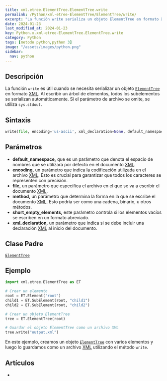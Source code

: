 ```yaml
---
title: xml.etree.ElementTree.ElementTree.write
permalink: /Python/xml-etree-ElementTree/ElementTree/write/
excerpt: "La función write serializa un objeto ElementTree en formato XML, permitiendo escribir un árbol de elementos automáticamente. Permite especificar el archivo, la codificación, el espacio de nombres y más."
date: 2024-01-23
last_modified_at: 2024-01-23
key: Python.x.xml-etree-ElementTree.ElementTree.write
category: Python
tags: [metodo python,python 3]
image: "/assets/images/python.png"
sidebar:
  nav: python
---
```


## Descripción


La función `write` es útil cuando se necesita serializar un objeto [`ElementTree`](https://www.w3api.com/Python/xml-etree-ElementTree/ElementTree/) en formato [XML](https://www.manualweb.net/xml/). Al escribir un árbol de elementos, todos los subelementos se serializan automáticamente. Si el parámetro de archivo se omite, se utiliza `sys.stdout`.


## Sintaxis


```python
write(file, encoding='us-ascii', xml_declaration=None, default_namespace=None, method='xml', *, short_empty_elements=True)
```


## Parámetros

- **default_namespace,** que es un parámetro que denota el espacio de nombres que se utilizará por defecto en el documento [XML](https://www.manualweb.net/xml/).
- **encoding,** un parámetro que indica la codificación utilizada en el archivo [XML](https://www.manualweb.net/xml/). Esto es crucial para garantizar que todos los caracteres se representen con precisión.
- **file,** un parámetro que especifica el archivo en el que se va a escribir el documento [XML](https://www.manualweb.net/xml/).
- **method,** un parámetro que determina la forma en la que se escribe el documento [XML](https://www.manualweb.net/xml/). Esto podría ser como una cadena, binario, u otros métodos.
- **short_empty_elements,** este parámetro controla si los elementos vacíos se escriben en un formato abreviado.
- **xml_declaration,** un parámetro que indica si se debe incluir una declaración [XML](https://www.manualweb.net/xml/) al inicio del documento.

## Clase Padre


[`ElementTree`](https://www.w3api.com/Python/xml-etree-ElementTree/ElementTree/)


## Ejemplo


```python
import xml.etree.ElementTree as ET

# Crear un elemento
root = ET.Element("root")
child1 = ET.SubElement(root, "child1")
child2 = ET.SubElement(root, "child2")

# Crear un objeto ElementTree
tree = ET.ElementTree(root)

# Guardar el objeto ElementTree como un archivo XML
tree.write("output.xml")

```


En este ejemplo, creamos un objeto [`ElementTree`](https://www.w3api.com/Python/xml-etree-ElementTree/ElementTree/) con varios elementos y luego lo guardamos como un archivo [XML](https://www.manualweb.net/xml/) utilizando el método `write`.


## Artículos

- 
